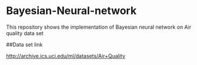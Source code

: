 # Bayesian-Neural-network
This repository shows the implementation of Bayesian neural network on Air quality data set 


##Data set link 

http://archive.ics.uci.edu/ml/datasets/Air+Quality

